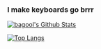 ### I make keyboards go brrr

[<img alt="bagool's Github Stats" src="https://github-readme-stats-codestackr.vercel.app/api?username=bagool185&hide_border=true&count_private=true&show_icons=true&theme=radical" />](https://www.youtube.com/watch?v=dQw4w9WgXcQ)

[![Top Langs](https://github-readme-stats.vercel.app/api/top-langs/?username=bagool185&theme=radical&langs_count=10&layout=compact&hide_border=true)](https://www.youtube.com/watch?v=dQw4w9WgXcQ)
